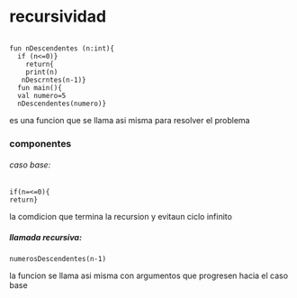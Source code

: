 # recursividad

~~~~

fun nDescendentes (n:int){
  if (n<=0)}
    return{
    print(n)
   nDescrntes(n-1)}
  fun main(){
  val numero=5
  nDescendentes(numero)}
~~~~

es una funcion que se llama asi misma para resolver el problema
### componentes
###### caso base:
~~~~
if(n=<=0){
return}
~~~~

la comdicion que termina la recursion y evitaun ciclo infinito
##### llamada recursiva:
~~~~
numerosDescendentes(n-1)
~~~~

la funcion se llama asi misma con argumentos que progresen hacia el caso base
